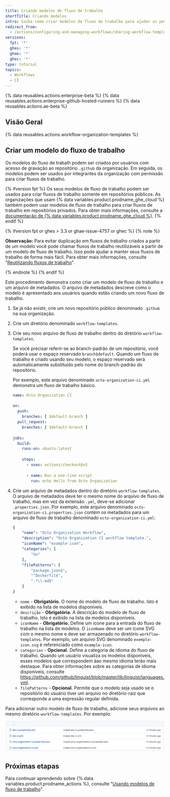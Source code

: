 ```yaml
---
title: Criando modelos de fluxo de trabalho
shortTitle: Criando modelos
intro: Saiba como criar modelos de fluxo de trabalho para ajudar as pessoas na sua equipe a adicionar novos fluxos de trabalho com mais facilidade.
redirect_from:
  - /actions/configuring-and-managing-workflows/sharing-workflow-templates-within-your-organization
versions:
  fpt: '*'
  ghes: '*'
  ghae: '*'
  ghec: '*'
type: tutorial
topics:
  - Workflows
  - CI
---
```


{% data reusables.actions.enterprise-beta %}
{% data reusables.actions.enterprise-github-hosted-runners %}
{% data reusables.actions.ae-beta %}

## Visão Geral

{% data reusables.actions.workflow-organization-templates %}

## Criar um modelo do fluxo de trabalho

Os modelos do fluxo de trabalh podem ser criados por usuários com acesso de gravação ao repositório `.github` da organização. Em seguida, os modelos podem ser usados por integrantes da organização com permissão para criar fluxos de trabalho.

{% ifversion fpt %}
Os seus modelos de fluxo de trabalho podem ser usados para criar fluxos de trabalho somente em repositórios públicos. As organizações que usam {% data variables.product.prodname_ghe_cloud %} também podem usar modelos de fluxo de trabalho para criar fluxos de trabalho em repositórios privados. Para obter mais informações, consulte a [documentação de {% data variables.product.prodname_ghe_cloud %}](/enterprise-cloud@latest/actions/learn-github-actions/creating-workflow-templates).
{% endif %}

{% ifversion fpt or ghes > 3.3 or ghae-issue-4757 or ghec %}
{% note %}

**Observação:** Para evitar duplicação em fluxos de trabalho criados a partir de um modelo você pode chamar fluxos de trabalho reutilizáveis a partir de um modelo de fluxo de trabalho. Isso pode ajudar a manter seus fluxos de trabalho de forma mais fácil. Para obter mais informações, consulte "[Reutilizando fluxos de trabalho](/actions/learn-github-actions/reusing-workflows)".

{% endnote %}
{% endif %}

Este procedimento demonstra como criar um modelo de fluxo de trabalho e um arquivo de metadados. O arquivo de metadados descreve como o modelo é apresentado aos usuários quando estão criando um novo fluxo de trabalho.

1. Se já não existir, crie um novo repositório público denominado `.github` na sua organização.
2. Crie um diretório denominado `workflow-templates`.
3. Crie seu novo arquivo de fluxo de trabalho dentro do diretório `workflow-templates`.

   Se você precisar referir-se ao branch-padrão de um repositório, você poderá usar o espaço reservado `branch$default`. Quando um fluxo de trabalho é criado usando seu modelo, o espaço reservado será automaticamente substituído pelo nome do branch-padrão do repositório.

   Por exemplo, este arquivo denominado `octo-organization-ci.yml` demonstra um fluxo de trabalho básico.

   ```yaml
   name: Octo Organization CI

   on:
     push:
       branches: [ $default-branch ]
     pull_request:
       branches: [ $default-branch ]

   jobs:
     build:
       runs-on: ubuntu-latest

       steps:
         - uses: actions/checkout@v2

         - name: Run a one-line script
           run: echo Hello from Octo Organization
   ```
4. Crie um arquivo de metadados dentro do diretório `workflow-templates`. O arquivo de metadados deve ter o mesmo nome do arquivo de fluxo de trabalho, mas em vez da extensão `.yml`, deve-se adicionar `.properties.json`. Por exemplo, este arquivo denominado `octo-organization-ci.properties.json` contém os metadados para um arquivo de fluxo de trabalho denominado `octo-organization-ci.yml`:
   ```yaml
   {
       "name": "Octo Organization Workflow",
       "description": "Octo Organization CI workflow template.",
       "iconName": "example-icon",
       "categories": [
           "Go"
       ],
       "filePatterns": [
           "package.json$",
           "^Dockerfile",
           ".*\\.md$"
       ]
   }
   ```
   * `nome` - **Obrigatório.** O nome do modelo de fluxo de trabalho. Isto é exibido na lista de modelos disponíveis.
   * `descrição` - **Obrigatória.** A descrição do modelo de fluxo de trabalho. Isto é exibido na lista de modelos disponíveis.
   * `iconName` - **Obrigatório.** Define um ícone para a entrada do fluxo de trabalho na lista de modelos. O `iconName` deve ser um ícone SVG com o mesmo nome e deve ser armazenado no diretório `workflow-templates`. Por exemplo, um arquivo SVG denominado `exemplo-icon.svg` é referenciado como `example-icon`.
   * `categorias` - **Opcional.** Define a categoria de idioma do fluxo de trabalho. Quando um usuário visualiza os modelos disponíveis, esses modelos que correspondem àao mesmo idioma terão mais destaque. Para obter informações sobre as categorias de idioma disponíveis, consulte https://github.com/github/linguist/blob/master/lib/linguist/languages.yml.
   * `filePatterns` - **Opcional.** Permite que o modelo seja usado se o repositório do usuário tiver um arquivo no diretório-raiz que corresponde a uma expressão regular definida.

Para adicionar outro modelo de fluxo de trabalho, adicione seus arquivos ao mesmo diretório `workflow-templates`. Por exemplo:

![Arquivos do modelo do fluxo de trabalho](/assets/images/help/images/workflow-template-files.png)

## Próximas etapas

Para continuar aprendendo sobre {% data variables.product.prodname_actions %}, consulte "[Usando modelos de fluxo de trabalho](/actions/learn-github-actions/using-workflow-templates)".
